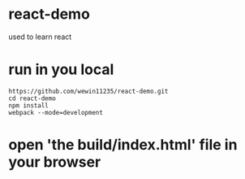 # react-demo
used to learn react
# run in you local
```
https://github.com/wewin11235/react-demo.git
cd react-demo
npm install
webpack --mode=development
```
# open 'the build/index.html' file in your browser
